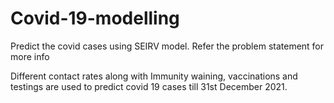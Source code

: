 # Covid-19-modelling
Predict the covid cases using SEIRV model. Refer the problem statement for more info

Different contact rates along with Immunity waining, vaccinations and testings are used to predict covid 19 cases till 31st December 2021.

